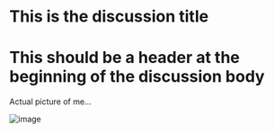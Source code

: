 <!--
author: philip-gai
repository: https://github.com/philip-gai/announcement-drafter-demo
category: announcements
-->

# This is the discussion title

# This should be a header at the beginning of the discussion body

Actual picture of me...

![image](https://media.giphy.com/media/o0vwzuFwCGAFO/giphy.gif)
